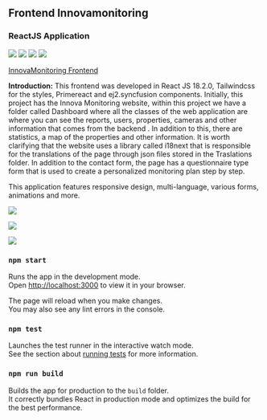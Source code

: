 ## Frontend Innovamonitoring
### ReactJS Application


![](https://img.shields.io/badge/ReactJS-18.2.0-blue) ![](https://img.shields.io/badge/Tailwindcss-blue) ![](https://img.shields.io/badge/leaftlet-1.9.4-green) ![](https://img.shields.io/badge/syncfusion/ej2-19.4.48-yellow)

[InnovaMonitoring Frontend](http:/https://innovamonitoring.net/ "InnovaMonitoring Frontend")

**Introduction:**
This frontend was developed in React JS 18.2.0, Tailwindcss for the styles, Primereact and
ej2.syncfusion components.
Initially, this project has the Innova Monitoring website, within this project we have a folder called
Dashboard where all the classes of the web application are where you can see the reports, users,
properties, cameras and other information that comes from the backend . In addition to this, there
are statistics, a map of the properties and other information.
It is worth clarifying that the website uses a library called i18next that is responsible for the
translations of the page through json files stored in the Traslations folder.
In addition to the contact form, the page has a questionnaire type form that is used to create a
personalized monitoring plan step by step. 

This application features responsive design, multi-language, various forms, animations and more.

![](https://i.imgur.com/VZPS6R9.png)



![](https://i.imgur.com/3IzceSY.png)


![](https://i.imgur.com/aW8J08g.png)


### `npm start`

Runs the app in the development mode.\
Open [http://localhost:3000](http://localhost:3000) to view it in your browser.

The page will reload when you make changes.\
You may also see any lint errors in the console.

### `npm test`

Launches the test runner in the interactive watch mode.\
See the section about [running tests](https://facebook.github.io/create-react-app/docs/running-tests) for more information.

### `npm run build`

Builds the app for production to the `build` folder.\
It correctly bundles React in production mode and optimizes the build for the best performance.

